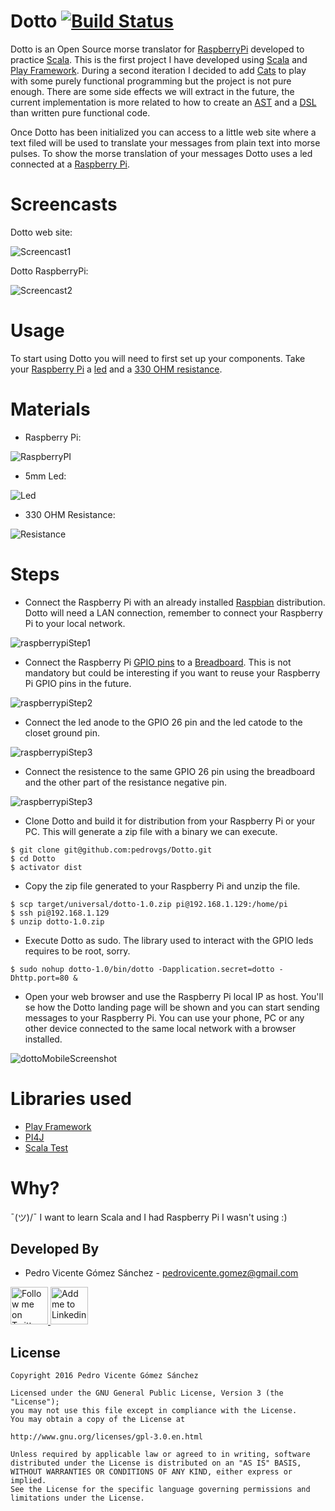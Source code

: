 Dotto [![Build Status](https://travis-ci.org/pedrovgs/Dotto.svg?branch=master)](https://travis-ci.org/pedrovgs/Dotto)
==================================

Dotto is an Open Source morse translator for [RaspberryPi][raspberrypi] developed to practice [Scala][scala]. This is the first project I have developed using [Scala][scala] and [Play Framework][playframework]. During a second iteration I decided to add [Cats](https://github.com/typelevel/cats) to play with some purely functional programming but the project is not pure enough. There are some side effects we will extract in the future, the current implementation is more related to how to create an [AST](https://en.wikipedia.org/wiki/Abstract_syntax_tree) and a [DSL](https://en.wikipedia.org/wiki/Domain-specific_language) than written pure functional code.

Once Dotto has been initialized you can access to a little web site where a text filed will be used to translate your messages from plain text into morse pulses. To show the morse translation of your messages Dotto uses a led connected at a [Raspberry Pi][raspberrypi].

# Screencasts

Dotto web site:

![Screencast1][screencast1]

Dotto RaspberryPi:

![Screencast2][screencast2]

# Usage

To start using Dotto you will need to first set up your components. Take your [Raspberry Pi][raspberrypi] a [led][led] and a [330 OHM resistance][resistance]. 

# Materials

* Raspberry Pi:

![RaspberryPI][raspberryPiImage]

* 5mm Led:

![Led][led]

* 330 OHM Resistance:

![Resistance][resistance]

# Steps

* Connect the Raspberry Pi with an already installed [Raspbian][raspbian] distribution. Dotto will need a LAN connection, remember to connect your Raspberry Pi to your local network.

![raspberrypiStep1][raspberryScreenshot1]

* Connect the Raspberry Pi [GPIO pins][gpio] to a [Breadboard][breadboard]. This is not mandatory but could be interesting if you want to reuse your Raspberry Pi GPIO pins in the future. 

![raspberrypiStep2][raspberryScreenshot2]

* Connect the led anode to the GPIO 26 pin and the led catode to the closet ground pin.

![raspberrypiStep3][raspberryScreenshot3]

* Connect the resistence to the same GPIO 26 pin using the breadboard and the other part of the resistance negative pin.

![raspberrypiStep3][raspberryScreenshot4]

* Clone Dotto and build it for distribution from your Raspberry Pi or your PC. This will generate a zip file with a binary we can execute.

```
$ git clone git@github.com:pedrovgs/Dotto.git
$ cd Dotto
$ activator dist
```

* Copy the zip file generated to your Raspberry Pi and unzip the file.

```
$ scp target/universal/dotto-1.0.zip pi@192.168.1.129:/home/pi
$ ssh pi@192.168.1.129
$ unzip dotto-1.0.zip
```

* Execute Dotto as sudo. The library used to interact with the GPIO leds requires to be root, sorry.

```
$ sudo nohup dotto-1.0/bin/dotto -Dapplication.secret=dotto -Dhttp.port=80 &
```

* Open your web browser and use the Raspberry Pi local IP as host. You'll se how the Dotto landing page will be shown and you can start sending messages to your Raspberry Pi. You can use your phone, PC or any other device connected to the same local network with a browser installed.

![dottoMobileScreenshot][dottoMobileScreenshot]

# Libraries used

* [Play Framework][playframework]
* [PI4J][pi4j]
* [Scala Test][scalatest]

# Why?

¯\(ツ)/¯ I want to learn Scala and I had Raspberry Pi I wasn't using :)


Developed By
------------

* Pedro Vicente Gómez Sánchez - <pedrovicente.gomez@gmail.com>

<a href="https://twitter.com/pedro_g_s">
  <img alt="Follow me on Twitter" src="https://image.freepik.com/iconos-gratis/twitter-logo_318-40209.jpg" height="60" width="60"/>
</a>
<a href="https://es.linkedin.com/in/pedrovgs">
  <img alt="Add me to Linkedin" src="https://image.freepik.com/iconos-gratis/boton-del-logotipo-linkedin_318-84979.png" height="60" width="60"/>
</a>

License
-------

    Copyright 2016 Pedro Vicente Gómez Sánchez

    Licensed under the GNU General Public License, Version 3 (the "License");
    you may not use this file except in compliance with the License.
    You may obtain a copy of the License at

    http://www.gnu.org/licenses/gpl-3.0.en.html

    Unless required by applicable law or agreed to in writing, software
    distributed under the License is distributed on an "AS IS" BASIS,
    WITHOUT WARRANTIES OR CONDITIONS OF ANY KIND, either express or implied.
    See the License for the specific language governing permissions and
    limitations under the License.
   
   
[playframework]: https://www.playframework.com/
[scala]: scala-lang.org
[raspberrypi]: https://www.raspberrypi.org/
[screencast1]: ./art/dottoScreencast.gif
[screencast2]: ./art/dottoRaspberrypiScreencast.gif
[led]: https://cdn.shopify.com/s/files/1/1040/8806/products/amarilloclaro5mm_c789318f-e943-4d0f-ae4f-96ff47544b06.jpeg?v=1454364402
[resistance]: https://shop.mchobby.be/116-large_default/resistance-10-kohms-10-pce.jpg
[raspberryPiImage]: https://www.adafruit.com/includes/templates/adafruit2013/images/little_pi.png
[raspbian]: https://www.raspbian.org/
[gpio]: https://www.raspberrypi.org/documentation/usage/gpio/
[breadboard]: https://en.wikipedia.org/wiki/Breadboard
[raspberryScreenshot1]: ./art/raspberryScreenshot1.jpg
[raspberryScreenshot2]: ./art/raspberryScreenshot2.jpg
[raspberryScreenshot3]: ./art/raspberryScreenshot3.jpg
[raspberryScreenshot4]: ./art/raspberryScreenshot4.jpg
[dottoMobileScreenshot]: ./art/dottoMobileScreenshot.png
[pi4j]: http://pi4j.com/
[scalatest]: http://www.scalatest.org/
